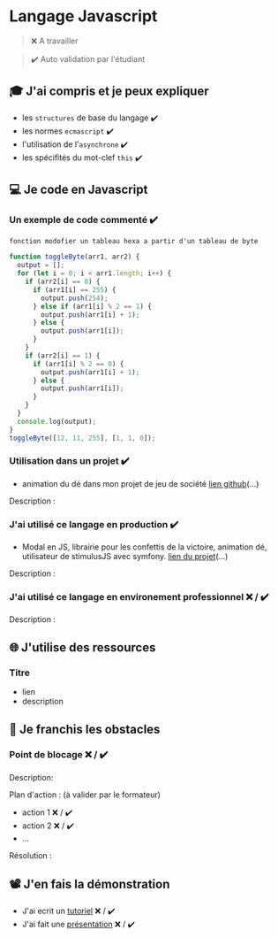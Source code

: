 # Langage Javascript

> ❌ A travailler

> ✔️ Auto validation par l'étudiant

## 🎓 J'ai compris et je peux expliquer

- les `structures` de base du langage  ✔️
- les normes `ecmascript`  ✔️
- l'utilisation de l'`asynchrone`  ✔️
- les spécifités du mot-clef `this`  ✔️

## 💻 Je code en Javascript

### Un exemple de code commenté  ✔️
`fonction modofier un tableau hexa a partir d'un tableau de byte`
```javascript
function toggleByte(arr1, arr2) {
  output = [];
  for (let i = 0; i < arr1.length; i++) {
    if (arr2[i] == 0) {
      if (arr1[i] == 255) {
        output.push(254);
      } else if (arr1[i] % 2 == 1) {
        output.push(arr1[i] + 1);
      } else {
        output.push(arr1[i]);
      }
    }
    if (arr2[i] == 1) {
      if (arr1[i] % 2 == 0) {
        output.push(arr1[i] + 1);
      } else {
        output.push(arr1[i]);
      }
    }
  }
  console.log(output);
}
toggleByte([12, 11, 255], [1, 1, 0]);
```

### Utilisation dans un projet ✔️
- animation du dé dans mon projet de jeu de société
[lien github](https://github.com/WildCodeSchool/2022-03-php-remote-1283-montbeliard-cite-libre/blob/dev/assets/diceanimation.js)(...)

Description :

### J'ai utilisé ce langage en production  ✔️
- Modal en JS, librairie pour les confettis de la victoire, animation dé, utilisateur de stimulusJS avec symfony.
[lien du projet](https://github.com/WildCodeSchool/2022-03-php-remote-1283-montbeliard-cite-libre)(...)

Description :

### J'ai utilisé ce langage en environement professionnel ❌ / ✔️

Description :

## 🌐 J'utilise des ressources

### Titre

- lien
- description

## 🚧 Je franchis les obstacles

### Point de blocage ❌ / ✔️

Description:

Plan d'action : (à valider par le formateur)

- action 1 ❌ / ✔️
- action 2 ❌ / ✔️
- ...

Résolution :

## 📽️ J'en fais la démonstration

- J'ai ecrit un [tutoriel](...) ❌ / ✔️
- J'ai fait une [présentation](...) ❌ / ✔️

